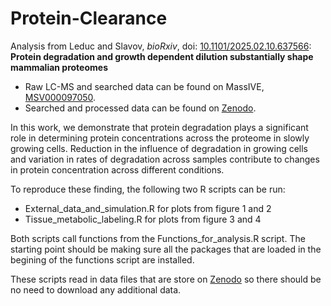 # Protein-Clearance
Analysis from Leduc and Slavov, *bioRxiv*, doi: [10.1101/2025.02.10.637566](https://doi.org/10.1101/2025.02.10.637566): **Protein degradation and growth dependent dilution substantially shape mammalian proteomes**

- Raw LC-MS and searched data can be found on MassIVE, [MSV000097050](https://massive.ucsd.edu/ProteoSAFe/dataset.jsp?task=732135590e454112b315f6e610891080).
- Searched and processed data can be found on [Zenodo](https://zenodo.org/records/14827610).

In this work, we demonstrate that protein degradation plays a significant role in determining protein concentrations across the proteome in slowly growing cells. Reduction in the influence of degradation in growing cells and variation in rates of degradation across samples contribute to changes in protein concentration across different conditions. 

To reproduce these finding, the following two R scripts can be run:
- External_data_and_simulation.R for plots from figure 1 and 2
- Tissue_metabolic_labeling.R for plots from figure 3 and 4

Both scripts call functions from the Functions_for_analysis.R script. 
The starting point should be making sure all the packages that are loaded in the begining of the functions script are installed.

These scripts read in data files that are store on [Zenodo](https://zenodo.org/records/14827610) so there should be no need to download any additional data.

